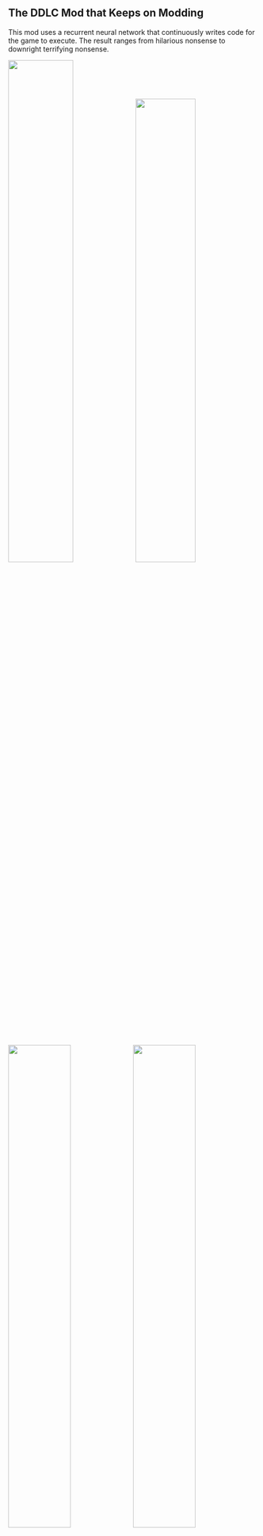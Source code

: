 ## The DDLC Mod that Keeps on Modding

This mod uses a recurrent neural network that continuously writes code for the game to execute. The result ranges from hilarious nonsense to downright terrifying nonsense.

<img width="51%" src="https://i.imgur.com/9yRtYCF.jpg"><img width="49%" src="https://i.imgur.com/VIHwob2.jpg">
<img width="50%" src="https://i.imgur.com/zWJpmxD.gif"><img width="50%" src="https://i.imgur.com/fHj4Zmb.jpg">

### How to Install

**Important Note**: If you use Windows, [please make sure you read the system requirements before installing Docker](https://docs.docker.com/docker-for-windows/install/#what-to-know-before-you-install). This is because it requires Microsoft Hyper-V to run, which is not supported in all versions of Windows 10. If you don't have the right version, you can try to manually run [the Python script that the service itself runs](https://github.com/stephwag/doki-rnn-service). The commands to set up the service can be found [here](https://github.com/stephwag/doki-rnn-service/blob/master/Dockerfile) (so you can adapt it to the Windows equivalent).

Install [Docker](https://docs.docker.com/install/#supported-platforms), then run `docker run -p 8081:8081 stephwag/doki`. The container must be running for the game to work. You can turn it off after you're done playing.

Copy `scripts.rpa` into the appropriate directory (and backup your original game files).

### Playing the Game

#### Temperature

Temperature is a setting to control the "creativity" of the neural net, anywhere between 0.0 to 2.0. The default is 1.0.

<img width="60%" src="https://i.imgur.com/Bh2Qv5s.png">

Generally speaking, since it is generating code, "creativity" may mean it will generate more buggy code (which may cause it to reload the script more often). However, it's there if you want to play with it anyways.

#### Script Reloads and Exceptions

Since a neural net is programming the game, it will generate bad code every now and then. This cannot be helped.

If you see an exception giving you an option to "ignore" it, choose that option. If that isn't available, click the "rollback" option. If neither option is available, you may have to restart the game.

You may see the game go into "reload script" mode for a few seconds, then resume the game. This is because sometimes the generated code will cause something in memory to bug out, which also causes the Ren'Py parser to refuse loading new commands. Reloading script is basically a workaround for that.

You also may notice a very slight delay between each interaction. Generating dialogue takes a long time, and compared to other approaches I've tried, this seemed to be the least disruptive for gameplay. If I find a better way I'll update.
